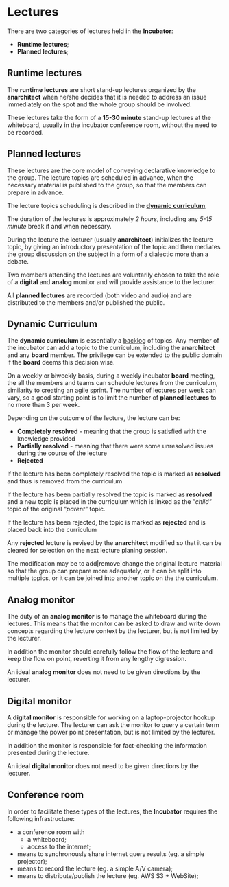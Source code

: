 # Lectures

There are two categories of lectures held in the **Incubator**:
* **Runtime lectures**;
* **Planned lectures**;

## Runtime lectures

The **runtime lectures** are short stand-up lectures organized by the **anarchitect** when he/she decides that
it is needed to address an issue immediately on the spot and the whole group should be involved.

These lectures take the form of a **15-30 minute** stand-up lectures at the whiteboard, usually in the incubator
conference room, without the need to be recorded.

## Planned lectures

These lectures are the core model of conveying declarative knowledge to the group.
The lecture topics are scheduled in advance, when the necessary material is published to the group,
so that the members can prepare in advance.

The lecture topics scheduling is described in the [**dynamic curriculum**](#dynamic-curriculum),

The duration of the lectures is approximately *2 hours*, including any *5-15 minute* break if and when necessary.

During the lecture the lecturer (usually **anarchitect**) initializes the lecture topic, by giving an introductory presentation of the topic
and then mediates the group discussion on the subject in a form of a dialectic more than a debate.

Two members attending the lectures are voluntarily chosen to take the role of a **digital** and **analog** monitor and
will provide assistance to the lecturer.

All **planned lectures** are recorded (both video and audio) and are distributed to the members and/or published the public.

## Dynamic Curriculum

The **dynamic curriculum** is essentially a [backlog](https://en.wikipedia.org/wiki/Backlog) of topics.
Any member of the incubator can add a topic to the curriculum, including the **anarchitect** and any **board** member.
The privilege can be extended to the public domain if the **board** deems this decision wise.

On a weekly or biweekly basis, during a weekly incubator **board** meeting,
the all the members and teams can schedule lectures from the curriculum, similarity to creating an agile sprint.
The number of lectures per week can vary, so a good starting point is to limit the number of **planned lectures**
to no more than 3 per week.

Depending on the outcome of the lecture, the lecture can be:
* **Completely resolved** - meaning that the group is satisfied with the knowledge provided
* **Partially resolved** - meaning that there were some unresolved issues during the course of the lecture
* **Rejected**

If the lecture has been completely resolved the topic is marked as **resolved** and thus is removed from the curriculum

If the lecture has been partially resolved the topic is marked as **resolved** and a new topic is placed in the curriculum
which is linked as the *"child"* topic of the original *"parent"* topic.

If the lecture has been rejected, the topic is marked as **rejected** and is placed back into the curriculum

Any **rejected** lecture is revised by the **anarchitect** modified so that it can be cleared for selection
on the next lecture planing session.

The modification may be to add|remove|change the original lecture material so that the group can prepare more adequately,
or it can be split into multiple topics, or it can be joined into another topic on the the curriculum.

## Analog monitor

The duty of an **analog monitor** is to manage the whiteboard during the lectures.
This means that the monitor can be asked to draw and write down concepts regarding the lecture context by the lecturer,
but is not limited by the lecturer.

In addition the monitor should carefully follow the flow of the lecture and keep the flow on point,
reverting it from any lengthy digression.

An ideal **analog monitor** does not need to be given directions by the lecturer.

## Digital monitor
A **digital monitor** is responsible for working on a laptop-projector hookup during the lecture.
The lecturer can ask the monitor to query a certain term or manage the power point presentation,
but is not limited by the lecturer.

In addition the monitor is responsible for fact-checking the information presented during the lecture.

An ideal **digital monitor** does not need to be given directions by the lecturer.

## Conference room
In order to facilitate these types of the lectures, the **Incubator** requires the following infrastructure:
* a conference room with
    * a whiteboard;
    * access to the internet;
* means to synchronously share internet query results (eg. a simple projector);
* means to record the lecture (eg. a simple A/V camera);
* means to distribute/publish the lecture (eg. AWS S3 + WebSite);
